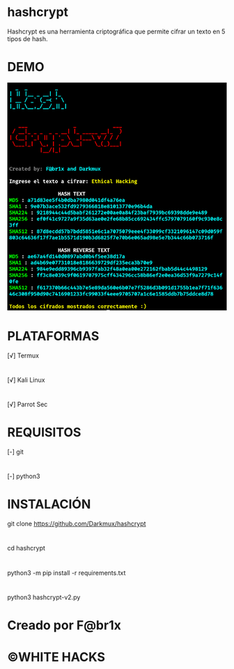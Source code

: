 # hashcrypt
Hashcrypt es una herramienta criptográfica que permite cifrar un texto en 5 tipos de hash.
# DEMO
![alt text](https://github.com/Darkmux/hashcrypt/blob/main/hashcrypt.png)
# PLATAFORMAS
[√] Termux
#
[√] Kali Linux
#
[√] Parrot Sec
# REQUISITOS
[-] git
#
[-] python3
# INSTALACIÓN
git clone https://github.com/Darkmux/hashcrypt
#
cd hashcrypt
#
python3 -m pip install -r requirements.txt
#
python3 hashcrypt-v2.py
# Creado por F@br1x
# ©WHITE HACKS
